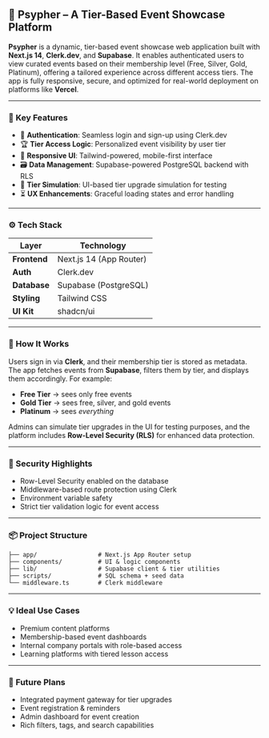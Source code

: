## 🧠 Psypher – A Tier-Based Event Showcase Platform

**Psypher** is a dynamic, tier-based event showcase web application built with **Next.js 14**, **Clerk.dev**, and **Supabase**. It enables authenticated users to view curated events based on their membership level (Free, Silver, Gold, Platinum), offering a tailored experience across different access tiers. The app is fully responsive, secure, and optimized for real-world deployment on platforms like **Vercel**.

---

### 🧩 Key Features

* 🔐 **Authentication**: Seamless login and sign-up using Clerk.dev
* 🏆 **Tier Access Logic**: Personalized event visibility by user tier
* 📱 **Responsive UI**: Tailwind-powered, mobile-first interface
* 🗃️ **Data Management**: Supabase-powered PostgreSQL backend with RLS
* 🧪 **Tier Simulation**: UI-based tier upgrade simulation for testing
* ⏳ **UX Enhancements**: Graceful loading states and error handling

---

### ⚙️ Tech Stack

| Layer        | Technology              |
| ------------ | ----------------------- |
| **Frontend** | Next.js 14 (App Router) |
| **Auth**     | Clerk.dev               |
| **Database** | Supabase (PostgreSQL)   |
| **Styling**  | Tailwind CSS            |
| **UI Kit**   | shadcn/ui               |

---

### 🚧 How It Works

Users sign in via **Clerk**, and their membership tier is stored as metadata. The app fetches events from **Supabase**, filters them by tier, and displays them accordingly. For example:

* **Free Tier** → sees only free events
* **Gold Tier** → sees free, silver, and gold events
* **Platinum** → sees *everything*

Admins can simulate tier upgrades in the UI for testing purposes, and the platform includes **Row-Level Security (RLS)** for enhanced data protection.

---

### 🔐 Security Highlights

* Row-Level Security enabled on the database
* Middleware-based route protection using Clerk
* Environment variable safety
* Strict tier validation logic for event access

---

### 📦 Project Structure

```
├── app/                 # Next.js App Router setup
├── components/          # UI & logic components
├── lib/                 # Supabase client & tier utilities
├── scripts/             # SQL schema + seed data
└── middleware.ts        # Clerk middleware
```

---

### 💡 Ideal Use Cases

* Premium content platforms
* Membership-based event dashboards
* Internal company portals with role-based access
* Learning platforms with tiered lesson access

---

### 🔭 Future Plans

* Integrated payment gateway for tier upgrades
* Event registration & reminders
* Admin dashboard for event creation
* Rich filters, tags, and search capabilities

